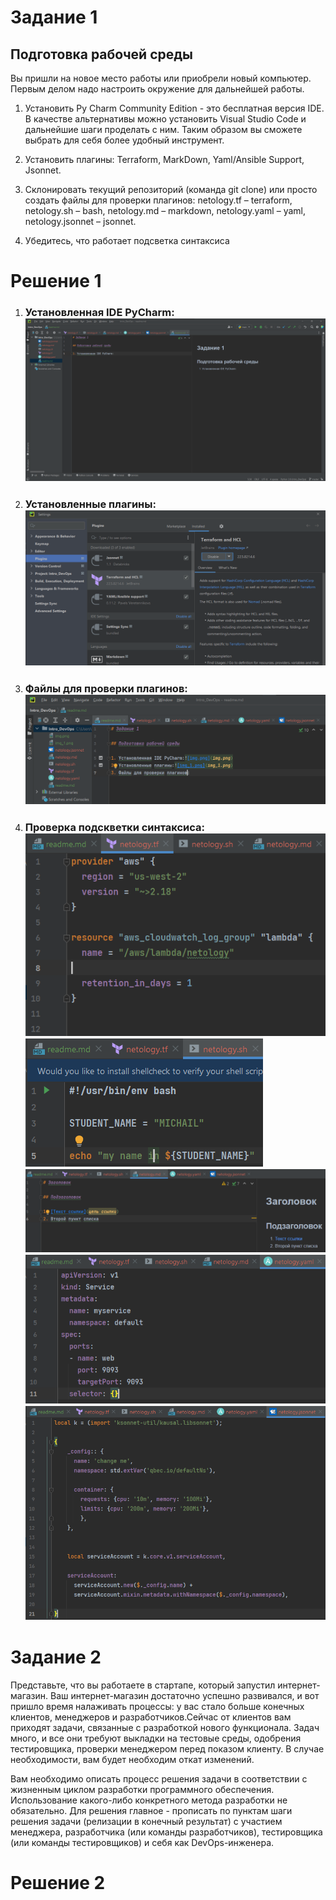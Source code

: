 # Задание 1

## Подготовка рабочей среды
Вы пришли на новое место работы или приобрели новый компьютер. Первым делом надо настроить окружение для дальнейшей работы.

1) Установить Py Charm Community Edition - это бесплатная версия IDE.
    В качестве альтернативы можно установить Visual Studio Code и дальнейшие шаги проделать с ним. Таким образом вы сможете выбрать для себя более удобный инструмент.

2) Установить плагины:
        Terraform,
        MarkDown,
        Yaml/Ansible Support,
        Jsonnet.
3) Склонировать текущий репозиторий (команда git clone) или просто создать файлы для проверки плагинов:
    netology.tf – terraform,
    netology.sh – bash,
    netology.md – markdown,
    netology.yaml – yaml,
    netology.jsonnet – jsonnet.

4) Убедитесь, что работает подсветка синтаксиса

# Решение 1

1. ### Установленная IDE PyCharm:![img.png](img.png)  
2. ### Установленные плагины:![img_1.png](img_1.png)
3. ### Файлы для проверки плагинов:![img_2.png](img_2.png)
4. ### Проверка подскветки синтаксиса: ![img_3.png](img_3.png)![img_4.png](img_4.png)![img_5.png](img_5.png)![img_6.png](img_6.png)![img_7.png](img_7.png)

# Задание 2

Представьте, что вы работаете в стартапе, который запустил интернет-магазин. Ваш интернет-магазин достаточно успешно развивался, и вот пришло время налаживать процессы: у вас стало больше конечных клиентов, менеджеров и разработчиков.Сейчас от клиентов вам приходят задачи, связанные с разработкой нового функционала. Задач много, и все они требуют выкладки на тестовые среды, одобрения тестировщика, проверки менеджером перед показом клиенту. В случае необходимости, вам будет необходим откат изменений.

Вам необходимо описать процесс решения задачи в соответствии с жизненным циклом разработки программного обеспечения. Использование какого-либо конкретного метода разработки не обязательно. Для решения главное - прописать по пунктам шаги решения задачи (релизации в конечный результат) с участием менеджера, разработчика (или команды разработчиков), тестировщика (или команды тестировщиков) и себя как DevOps-инженера.

# Решение 2


